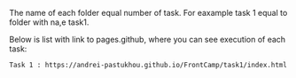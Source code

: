 The name of each folder equal number of task. For eaxample task 1 equal to folder with na,e task1.

Below is list with link to pages.github, where you can see execution of each task:

    Task 1 : https://andrei-pastukhou.github.io/FrontCamp/task1/index.html
